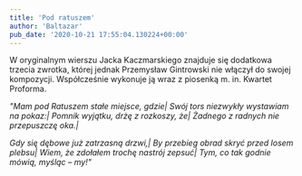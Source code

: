 ```yaml
---
title: 'Pod ratuszem'
author: 'Baltazar'
pub_date: '2020-10-21 17:55:04.130224+00:00'
---
```


W oryginalnym wierszu Jacka Kaczmarskiego znajduje się dodatkowa trzecia zwrotka, której jednak Przemysław Gintrowski nie włączył do swojej kompozycji. Współcześnie wykonuje ją wraz z piosenką m. in. Kwartet Proforma.

_"Mam pod Ratuszem stałe miejsce, gdzie|_
_Swój tors niezwykły wystawiam na pokaz:|_
_Pomnik wyjątku, drżę z rozkoszy, że|_
_Żadnego z radnych nie przepuszczę oka.|_

_Gdy się dębowe już zatrzasną drzwi,|_
_By przebieg obrad skryć przed losem plebsu|_
_Wiem, że zdołałem trochę nastrój zepsuć|_
_Tym, co tak godnie mówią, myśląc – my!"_